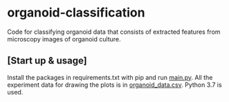 # organoid-classification
Code for classifying organoid data that consists of extracted features from microscopy images of organoid culture.

## [Start up & usage]
Install the packages in requirements.txt with pip and run [main.py](./main.py). All the experiment data for drawing the plots is in [organoid_data.csv](./organoid_data.csv). Python 3.7 is used.

